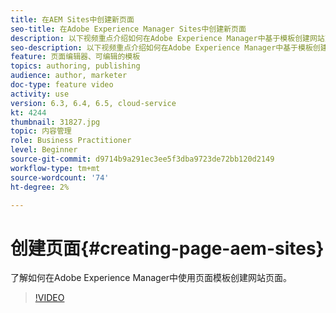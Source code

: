 ```yaml
---
title: 在AEM Sites中创建新页面
seo-title: 在Adobe Experience Manager Sites中创建新页面
description: 以下视频重点介绍如何在Adobe Experience Manager中基于模板创建网站页面。
seo-description: 以下视频重点介绍如何在Adobe Experience Manager中基于模板创建网站页面。
feature: 页面编辑器、可编辑的模板
topics: authoring, publishing
audience: author, marketer
doc-type: feature video
activity: use
version: 6.3, 6.4, 6.5, cloud-service
kt: 4244
thumbnail: 31827.jpg
topic: 内容管理
role: Business Practitioner
level: Beginner
source-git-commit: d9714b9a291ec3ee5f3dba9723de72bb120d2149
workflow-type: tm+mt
source-wordcount: '74'
ht-degree: 2%

---
```



# 创建页面{#creating-page-aem-sites}

了解如何在Adobe Experience Manager中使用页面模板创建网站页面。

>[!VIDEO](https://video.tv.adobe.com/v/31827?quality=12&learn=on)
